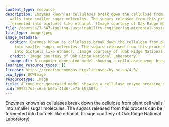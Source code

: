 ```yaml
---
content_type: resource
description: Enzymes known as cellulases break down the cellulose from plant cell
  walls into smaller sugar molecules. The sugars released from this process can be
  fermented into biofuels like ethanol. (Image courtesy of Oak Ridge National Laboratory)
file: /courses/7-347-fueling-sustainability-engineering-microbial-systems-for-biofuel-production-spring-2011/9993f7d2c6a5b69a41d6ce71e553507b_7-347s11.jpg
file_type: image/jpeg
image_metadata:
  caption: Enzymes known as cellulases break down the cellulose from plant cell walls
    into smaller sugar molecules. The sugars released from this process can be fermented
    into biofuels like ethanol. (Image courtesy of [Oak Ridge National Laboratory](http://www.ornl.gov/))
  credit: (Image courtesy of Oak Ridge National Laboratory)
  image-alt: A computer-generated model showing a cellulase enzyme breaking down cellulose.
learning_resource_types: []
license: https://creativecommons.org/licenses/by-nc-sa/4.0/
ocw_type: OCWImage
resourcetype: Image
title: A computer-generated model showing a cellulase enzyme breaking down cellulose
uid: 9993f7d2-c6a5-b69a-41d6-ce71e553507b
---
```

Enzymes known as cellulases break down the cellulose from plant cell walls into smaller sugar molecules. The sugars released from this process can be fermented into biofuels like ethanol. (Image courtesy of Oak Ridge National Laboratory)